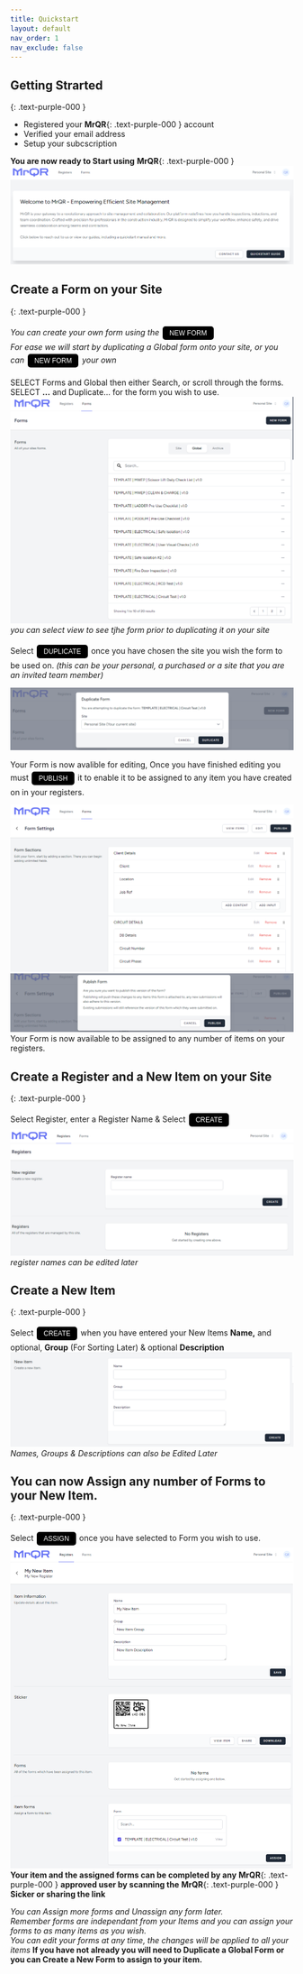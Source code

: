 ```yaml
---
title: Quickstart
layout: default
nav_order: 1
nav_exclude: false
---
```

<head>
<meta charset="UTF-8">
<meta name="description" content="mrqr">
<meta name="keywords" content="forms, form builder, form submission, data collection, safety, inspections">
<meta name="author" content="mark reeves">
<meta name="viewport" content="width=device-width, initial-scale=1.0">

  <style>
.button {
  padding: 5px 12px;
  text-align: center;
  text-decoration: none;
  display: inline-block;
  font-size: 12px;
  margin: 4px 2px;
  cursor: pointer; }
.button1 {background-color: #000000;} /* Black */
.button2 {background-color: white;}
.button1 {color: white;}
.button2 {color: black;}
.button1 {border: none;}
.button2 {border: 1px solid grey}
.button1 {border-radius: 5px;}
.button2 {border-radius: 5px;}
  
</style>
</head>

## Getting Strarted
{: .text-purple-000 }

* Registered your **MrQR**{: .text-purple-000 } account
* Verified your email address
* Setup your subcscription

**You are now ready to Start using** **MrQR**{: .text-purple-000 }
![Index](/assets/images/V3/MrQR_Dashboard.png "Dashboard")
## Create a Form on your Site
{: .text-purple-000 }

*You can create your own form using the <button class="button button1">NEW FORM</button><br>
For ease we will start by duplicating a Global form onto your site, or you can <button class="button button1">NEW FORM</button> your own*

SELECT Forms and Global then either Search, or scroll through the forms.<br>
SELECT **...**  and Duplicate... for the form you wish to use.
![Index](/assets/images/V3/MrQR_Global_Forms.png "Global Forms")
*you can select view to see tjhe form prior to duplicating it on your site* 

Select <button class="button button1">DUPLICATE</button> once you have chosen the site you wish the form to be used on.
*(this can be your personal, a purchased or a site that you are an invited team member)*

![Index](/assets/images/V3/MrQR_Duplicate.png "Duplicate")

Your Form is now avalible for editing, Once you have finished editing you must <button class="button button1">PUBLISH</button> it to enable it to be assigned to any item you have created on in your registers. 

![Index](/assets/images/V3/MrQR_Duplicate_Form_Edit.png "Form Edit")
![Index](/assets/images/V3/MrQR_Publish.png "Form Edit")
Your Form is now available to be assigned to any number of items on your registers.

## Create a Register and a New Item on your Site
{: .text-purple-000 }

Select Register, enter a Register Name & Select <button class="button button1">CREATE</button>
![Index](/assets/images/V3/MrQR_Registers.png "Registers")
*register names can be edited later*

## Create a New Item
{: .text-purple-000 }

Select <button class="button button1">CREATE</button> when you have entered your New Items **Name,** and optional, **Group** (For Sorting Later) & optional **Description**
![Index](/assets/images/V3/MrQR_New_Item.png "New Item")
*Names, Groups & Descriptions can also be Edited Later*

## You can now Assign any number of Forms to your New Item.
{: .text-purple-000 }

Select <button class="button button1">ASSIGN</button> once you have selected to Form you wish to use.
![Index](/assets/images/V3/MrQR_Created_Item.png "Assign Forms")
**Your item and the assigned forms can be completed by any** **MrQR**{: .text-purple-000 } **approved user by scanning the** **MrQR**{: .text-purple-000 } **Sicker or sharing the link**

*You can Assign more forms and Unassign any form later.*<br>
*Remember forms are independant from your Items and you can assign your forms to as many items as you wish.*<br>
*You can edit your forms at any time, the changes will be applied to all your items*
**If you have not already you will need to Duplicate a Global Form or you can Create a New Form to assign to your item.**
